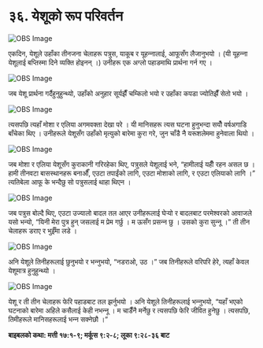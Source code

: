 # ३६. येशूको रूप परिवर्तन

![OBS Image](https://cdn.door43.org/obs/jpg/360px/obs-en-36-01.jpg)

एकदिन, येशूले उहाँका तीनजना चेलाहरू पत्रुस, याकूब र यूहन्‍नालाई, आफूसँग लैजानुभयो । (यी यूहन्‍ना येशूलाई बप्तिस्मा दिने व्यक्ति होइनन् ।) उनीहरू एक अग्लो पहाडमाथि प्रार्थना गर्न गए ।

![OBS Image](https://cdn.door43.org/obs/jpg/360px/obs-en-36-02.jpg)

जब येशू प्रार्थना गर्दैहुनुहुन्थ्यो, उहाँको अनुहार सूर्यझैँ चम्किलो भयो र उहाँका कपडा ज्योतिझैँ सेतो भयो ।

![OBS Image](https://cdn.door43.org/obs/jpg/360px/obs-en-36-03.jpg)

त्यसपछि त्यहाँ मोशा र एलिया अगमवक्ता देखा परे । यी मानिसहरू त्यस घटना हुनुभन्दा सयौँ वर्षअगाडि बाँचेका थिए । उनीहरूले येशूसँग उहाँको मृत्युको बारेमा कुरा गरे, जुन चाँडै नै यरूशलेममा हुनेवाला थियो ।

![OBS Image](https://cdn.door43.org/obs/jpg/360px/obs-en-36-04.jpg)

जब मोशा र एलिया येशूसँग कुराकानी गरिरहेका थिए, पत्रुसले येशूलाई भने, “हामीलाई यहीँ रहन असल छ । हामी तीनवटा बासस्थानहरू बनाऔँ, एउटा तपाईंको लागि, एउटा मोशाको लागि, र एउटा एलियाको लागि ।” त्यतिबेला आफू के भन्दैछु सो पत्रुसलाई थाहा थिएन ।

![OBS Image](https://cdn.door43.org/obs/jpg/360px/obs-en-36-05.jpg)

जब पत्रुस बोल्दै थिए, एउटा उज्यालो बादल तल आएर उनीहरूलाई घेर्‍यो र बादलबाट परमेश्‍वरको आवाजले यसो भन्यो, “यिनी मेरा पुत्र हुन् जसलाई म प्रेम गर्छु । म ऊसँग प्रसन्‍न छु । उसको कुरा सुन्‍नू ।” ती तीन चेलाहरू डराए र भुईँमा लडे ।

![OBS Image](https://cdn.door43.org/obs/jpg/360px/obs-en-36-06.jpg)

अनि येशूले तिनीहरूलाई छुनुभयो र भन्‍नुभयो, “नडराओ, उठ ।” जब तिनीहरूले वरिपरि हेरे, त्यहाँ केवल येशूमात्र हुनुहुन्थ्यो ।

![OBS Image](https://cdn.door43.org/obs/jpg/360px/obs-en-36-07.jpg)

येशू र ती तीन चेलाहरू फेरि पहाडबाट तल झर्नुभयो । अनि येशूले तिनीहरूलाई भन्‍नुभयो, “यहाँ भएको घटनाको बारेमा अहिले कसैलाई केही नभन्‍नू । म चाडैँनै मर्नेछु र त्यसपछि फेरि जीवित हुनेछु । त्यसपछि, तिमीहरूले मानिसहरूलाई भन्‍न सक्नेछौ ।”

__बाइबलको कथा: मत्ती १७:१-९; मर्कूस ९:२-८; लूका ९:२८-३६ बाट__
